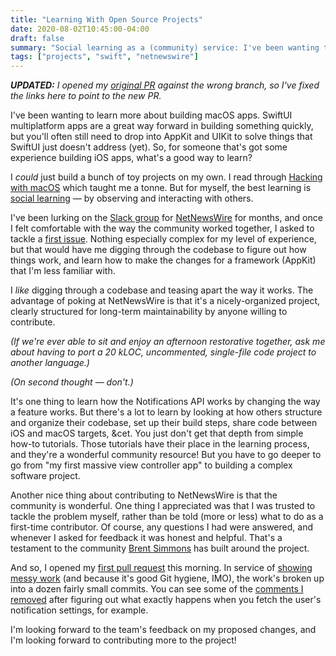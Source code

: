 ```yaml
---
title: "Learning With Open Source Projects"
date: 2020-08-02T10:45:00-04:00
draft: false
summary: "Social learning as a (community) service: I've been wanting to learn more about building macOS apps, so what better way to learn than contribute to a great project like NetNewsWire?"
tags: ["projects", "swift", "netnewswire"]
---
```


_**UPDATED:** I opened my [original PR] against the wrong branch, so I've fixed the links here to point to the new PR._

I've been wanting to learn more about building macOS apps. SwiftUI multiplatform apps are a great way forward in building something quickly, but you'll often still need to drop into AppKit and UIKit to solve things that SwiftUI just doesn't address (yet). So, for someone that's got some experience building iOS apps, what's a good way to learn?

I _could_ just build a bunch of toy projects on my own. I read through [Hacking with macOS] which taught me a tonne. But for myself, the best learning is [social learning] — by observing and interacting with others.

I've been lurking on the [Slack group] for [NetNewsWire] for months, and once I felt comfortable with the way the community worked together, I asked to tackle a [first issue]. Nothing especially complex for my level of experience, but that would have me digging through the codebase to figure out how things work, and learn how to make the changes for a framework (AppKit) that I'm less familiar with.

I _like_ digging through a codebase and teasing apart the way it works. The advantage of poking at NetNewsWire is that it's a nicely-organized project, clearly structured for long-term maintainability by anyone willing to contribute. 

_(If we're ever able to sit and enjoy an afternoon restorative together, ask me about having to port a 20 kLOC, uncommented, single-file code project to another language.)_

_(On second thought — don't.)_

It's one thing to learn how the Notifications API works by changing the way a feature works. But there's a lot to learn by looking at how others structure and organize their codebase, set up their build steps, share code between iOS and macOS targets, &cet. You just don't get that depth from simple how-to tutorials. Those tutorials have their place in the learning process, and they're a wonderful community resource! But you have to go deeper to go from "my first massive view controller app" to building a complex software project.

Another nice thing about contributing to NetNewsWire is that the community is wonderful. One thing I appreciated was that I was trusted to tackle the problem myself, rather than be told (more or less) what to do as a first-time contributor. Of course, any questions I had were answered, and whenever I asked for feedback it was honest and helpful. That's a testament to the community [Brent Simmons] has built around the project.

And so, I opened my [first pull request] this morning. In service of [showing messy work] (and because it's good Git hygiene, IMO), the work's broken up into a dozen fairly small commits. You can see some of the [comments I removed] after figuring out what exactly happens when you fetch the user's notification settings, for example.

I'm looking forward to the team's feedback on my proposed changes, and I'm looking forward to contributing more to the project!

[original PR]: https://github.com/Ranchero-Software/NetNewsWire/pull/2314
[Hacking with macOS]: https://www.hackingwithswift.com/store/hacking-with-macos
[social learning]: https://en.m.wikipedia.org/wiki/Social_learning_theory
[Slack group]: https://netnewswire.slack.com/
[NetNewsWire]: https://ranchero.com/netnewswire/
[first issue]: https://github.com/Ranchero-Software/NetNewsWire/issues/2058
[Brent Simmons]: https://inessential.com/
[first pull request]: https://github.com/Ranchero-Software/NetNewsWire/pull/2315
[showing messy work]: https://angelostavrow.com/post/messy-journeys-and-scruffy-role-models/
[comments I removed]: https://github.com/Ranchero-Software/NetNewsWire/pull/2315/commits/619ddc6ea2aa16647b6bd5c7b6355ff31bb7e347
